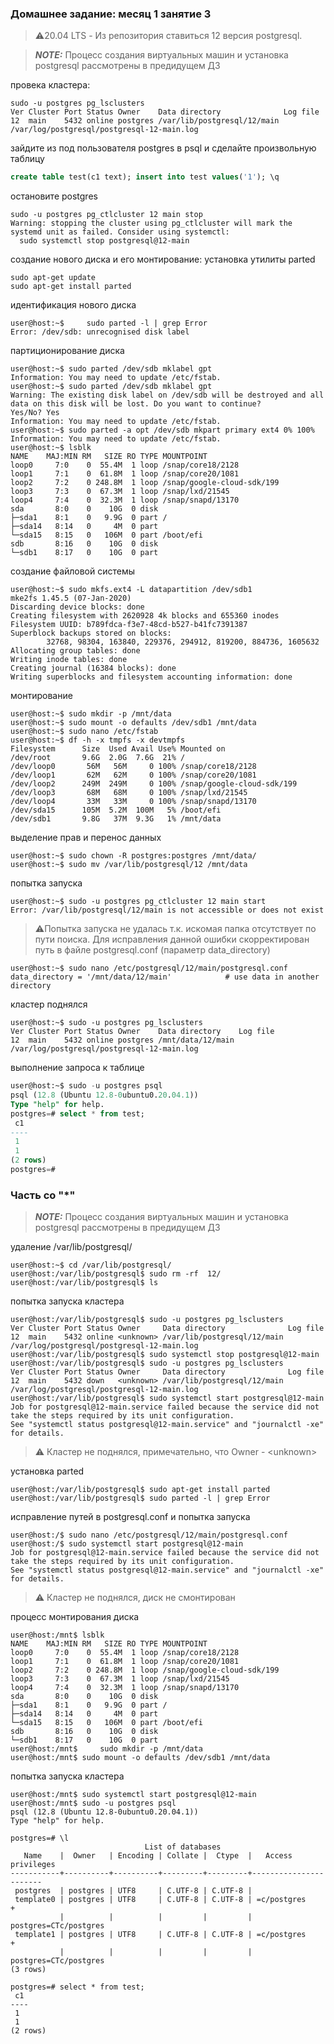 ### Домашнее задание: месяц 1 занятие 3

> :warning:20.04 LTS - Из репозитория ставиться 12 версия postgresql.

> **_NOTE:_**  Процесс создания виртуальных машин и установка postgresql рассмотрены в предидущем ДЗ


провека кластера:
```console
sudo -u postgres pg_lsclusters
Ver Cluster Port Status Owner    Data directory              Log file
12  main    5432 online postgres /var/lib/postgresql/12/main /var/log/postgresql/postgresql-12-main.log
```
зайдите из под пользователя postgres в psql и сделайте произвольную таблицу
```sql
create table test(c1 text); insert into test values('1'); \q
```

остановите postgres
```console
sudo -u postgres pg_ctlcluster 12 main stop
Warning: stopping the cluster using pg_ctlcluster will mark the systemd unit as failed. Consider using systemctl:
  sudo systemctl stop postgresql@12-main
```
создание нового диска и его монтирование:
установка утилиты parted
```console
sudo apt-get update
sudo apt-get install parted
```  
идентификация нового диска
```console
user@host:~$     sudo parted -l | grep Error
Error: /dev/sdb: unrecognised disk label
```  
партиционирование диска
```console  
user@host:~$ sudo parted /dev/sdb mklabel gpt
Information: You may need to update /etc/fstab.
user@host:~$ sudo parted /dev/sdb mklabel gpt
Warning: The existing disk label on /dev/sdb will be destroyed and all data on this disk will be lost. Do you want to continue?
Yes/No? Yes                                                               
Information: You may need to update /etc/fstab.
user@host:~$ sudo parted -a opt /dev/sdb mkpart primary ext4 0% 100%
Information: You may need to update /etc/fstab.
user@host:~$ lsblk                                  
NAME    MAJ:MIN RM   SIZE RO TYPE MOUNTPOINT
loop0     7:0    0  55.4M  1 loop /snap/core18/2128
loop1     7:1    0  61.8M  1 loop /snap/core20/1081
loop2     7:2    0 248.8M  1 loop /snap/google-cloud-sdk/199
loop3     7:3    0  67.3M  1 loop /snap/lxd/21545
loop4     7:4    0  32.3M  1 loop /snap/snapd/13170
sda       8:0    0    10G  0 disk 
├─sda1    8:1    0   9.9G  0 part /
├─sda14   8:14   0     4M  0 part 
└─sda15   8:15   0   106M  0 part /boot/efi
sdb       8:16   0    10G  0 disk 
└─sdb1    8:17   0    10G  0 part 
```
создание файловой системы
```console  
user@host:~$ sudo mkfs.ext4 -L datapartition /dev/sdb1
mke2fs 1.45.5 (07-Jan-2020)
Discarding device blocks: done                            
Creating filesystem with 2620928 4k blocks and 655360 inodes
Filesystem UUID: b789fdca-f3e7-48cd-b527-b41fc7391387
Superblock backups stored on blocks: 
        32768, 98304, 163840, 229376, 294912, 819200, 884736, 1605632
Allocating group tables: done                            
Writing inode tables: done                            
Creating journal (16384 blocks): done
Writing superblocks and filesystem accounting information: done 
```
монтирование
```console 
user@host:~$ sudo mkdir -p /mnt/data
user@host:~$ sudo mount -o defaults /dev/sdb1 /mnt/data
user@host:~$ sudo nano /etc/fstab
user@host:~$ df -h -x tmpfs -x devtmpfs
Filesystem      Size  Used Avail Use% Mounted on
/dev/root       9.6G  2.0G  7.6G  21% /
/dev/loop0       56M   56M     0 100% /snap/core18/2128
/dev/loop1       62M   62M     0 100% /snap/core20/1081
/dev/loop2      249M  249M     0 100% /snap/google-cloud-sdk/199
/dev/loop3       68M   68M     0 100% /snap/lxd/21545
/dev/loop4       33M   33M     0 100% /snap/snapd/13170
/dev/sda15      105M  5.2M  100M   5% /boot/efi
/dev/sdb1       9.8G   37M  9.3G   1% /mnt/data
```
выделение прав и перенос данных
```console 
user@host:~$ sudo chown -R postgres:postgres /mnt/data/
user@host:~$ sudo mv /var/lib/postgresql/12 /mnt/data
```
попытка запуска
```console 
user@host:~$ sudo -u postgres pg_ctlcluster 12 main start
Error: /var/lib/postgresql/12/main is not accessible or does not exist
```

> :warning:Попытка запуска не удалась т.к. искомая папка отсутствует по пути поиска. Для исправления данной ошибки скорректирован путь в файле postgresql.conf (параметр data_directory)


```console 
user@host:~$ sudo nano /etc/postgresql/12/main/postgresql.conf 
data_directory = '/mnt/data/12/main'            # use data in another directory
```
кластер поднялся
```console 
user@host:~$ sudo -u postgres pg_lsclusters
Ver Cluster Port Status Owner    Data directory    Log file
12  main    5432 online postgres /mnt/data/12/main /var/log/postgresql/postgresql-12-main.log
```

выполнение запроса к таблице
```sql
user@host:~$ sudo -u postgres psql
psql (12.8 (Ubuntu 12.8-0ubuntu0.20.04.1))
Type "help" for help.
postgres=# select * from test;
 c1 
----
 1
 1
(2 rows)
postgres=# 
```

### Часть со "*"

> **_NOTE:_**  Процесс создания виртуальных машин и установка postgresql рассмотрены в предидущем ДЗ


удаление /var/lib/postgresql/
```console 
user@host:~$ cd /var/lib/postgresql/
user@host:/var/lib/postgresql$ sudo rm -rf  12/
user@host:/var/lib/postgresql$ ls
```
попытка запуска кластера
```console 
user@host:/var/lib/postgresql$ sudo -u postgres pg_lsclusters
Ver Cluster Port Status Owner     Data directory              Log file
12  main    5432 online <unknown> /var/lib/postgresql/12/main /var/log/postgresql/postgresql-12-main.log
user@host:/var/lib/postgresql$ sudo systemctl stop postgresql@12-main
user@host:/var/lib/postgresql$ sudo -u postgres pg_lsclusters
Ver Cluster Port Status Owner     Data directory              Log file
12  main    5432 down   <unknown> /var/lib/postgresql/12/main /var/log/postgresql/postgresql-12-main.log
user@host:/var/lib/postgresql$ sudo systemctl start postgresql@12-main
Job for postgresql@12-main.service failed because the service did not take the steps required by its unit configuration.
See "systemctl status postgresql@12-main.service" and "journalctl -xe" for details.
```
> :warning: Кластер не поднялся, примечательно, что Owner - \<unknown>

установка parted
```console 
user@host:/var/lib/postgresql$ sudo apt-get install parted
user@host:/var/lib/postgresql$ sudo parted -l | grep Error
```
исправление путей в postgresql.conf и попытка запуска
```console 
user@host:/$ sudo nano /etc/postgresql/12/main/postgresql.conf 
user@host:/$ sudo systemctl start postgresql@12-main
Job for postgresql@12-main.service failed because the service did not take the steps required by its unit configuration.
See "systemctl status postgresql@12-main.service" and "journalctl -xe" for details.
```
> :warning: Кластер не поднялся, диск не смонтирован

процесс монтирования диска
```console 
user@host:/mnt$ lsblk
NAME    MAJ:MIN RM   SIZE RO TYPE MOUNTPOINT
loop0     7:0    0  55.4M  1 loop /snap/core18/2128
loop1     7:1    0  61.8M  1 loop /snap/core20/1081
loop2     7:2    0 248.8M  1 loop /snap/google-cloud-sdk/199
loop3     7:3    0  67.3M  1 loop /snap/lxd/21545
loop4     7:4    0  32.3M  1 loop /snap/snapd/13170
sda       8:0    0    10G  0 disk 
├─sda1    8:1    0   9.9G  0 part /
├─sda14   8:14   0     4M  0 part 
└─sda15   8:15   0   106M  0 part /boot/efi
sdb       8:16   0    10G  0 disk 
└─sdb1    8:17   0    10G  0 part 
user@host:/mnt$     sudo mkdir -p /mnt/data
user@host:/mnt$ sudo mount -o defaults /dev/sdb1 /mnt/data
```
попытка запуска кластера
```console 
user@host:/mnt$ sudo systemctl start postgresql@12-main
user@host:/mnt$ sudo -u postgres psql
psql (12.8 (Ubuntu 12.8-0ubuntu0.20.04.1))
Type "help" for help.

postgres=# \l
                              List of databases
   Name    |  Owner   | Encoding | Collate |  Ctype  |   Access privileges   
-----------+----------+----------+---------+---------+-----------------------
 postgres  | postgres | UTF8     | C.UTF-8 | C.UTF-8 | 
 template0 | postgres | UTF8     | C.UTF-8 | C.UTF-8 | =c/postgres          +
           |          |          |         |         | postgres=CTc/postgres
 template1 | postgres | UTF8     | C.UTF-8 | C.UTF-8 | =c/postgres          +
           |          |          |         |         | postgres=CTc/postgres
(3 rows)

postgres=# select * from test;
 c1 
----
 1
 1
(2 rows)
```








